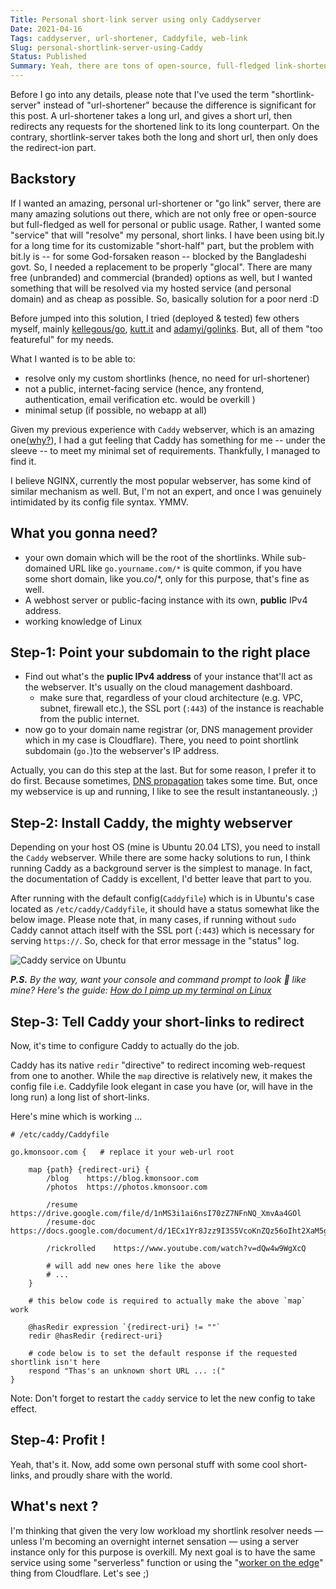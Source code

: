```yaml
---
Title: Personal short-link server using only Caddyserver
Date: 2021-04-16
Tags: caddyserver, url-shortener, Caddyfile, web-link
Slug: personal-shortlink-server-using-Caddy
Status: Published
Summary: Yeah, there are tons of open-source, full-fledged link-shorteners. But, none were exactly what I wanted. Hence, the minimal approach only utilizing the amazing webserver, `Caddy`. Here we go ...
---
```


Before I go into any details, please note that I've used the term "shortlink-server" instead of "url-shortener" because the difference is significant for this post. 
A url-shortener takes a long url, and gives a short url, then redirects any requests for the shortened link to its long counterpart. On the contrary, shortlink-server takes both the long and short url, then only does the redirect-ion part.

  
  
Backstory
---------
If I wanted an amazing, personal url-shortener or "go link" server, there are many amazing solutions out there, which are not only free or open-source but full-fledged as well for personal or public usage. Rather, I wanted some "service" that will "resolve" my personal, short links. I have been using bit.ly for a long time for its customizable "short-half" part, but the problem with bit.ly is -- for some God-forsaken reason -- blocked by the Bangladeshi govt. So, I needed a replacement to be properly "glocal".
There are many free (unbranded) and commercial (branded) options as well, but I wanted something that will be resolved via my hosted service (and personal domain) and as cheap as possible. So, basically solution for a poor nerd :D

Before jumped into this solution, I tried (deployed & tested) few others myself, mainly [kellegous/go](https://github.com/kellegous/go), [kutt.it](kutt.it) and [adamyi/golinks](https://github.com/adamyi/golinks). But, all of them "too featureful" for my needs. 


What I wanted is to be able to:

 * resolve only my custom shortlinks (hence, no need for url-shortener)
 * not a public, internet-facing service (hence, any frontend, authentication, email verification etc. would be overkill )
 * minimal setup (if possible, no webapp at all)

Given my previous experience with `Caddy` webserver, which is an amazing one([why?](https://caddyserver.com/docs/)), I had a gut feeling that Caddy has something for me -- under the sleeve -- to meet my minimal set of requirements. Thankfully, I managed to find it.

I believe NGINX, currently the most popular webserver, has some kind of similar mechanism as well. But, I'm not an expert, and once I was genuinely intimidated by its config file syntax. YMMV.

What you gonna need?
--------------------

 * your own domain which will be the root of the shortlinks. While sub-domained URL like `go.yourname.com/*` is quite common, if you have some short domain, like you.co/*, only for this purpose, that's fine as well.
 * A webhost server or public-facing instance with its own, **public** IPv4 address.
 * working knowledge of Linux


Step-1: Point your subdomain to the right place
-----------------------------------------------

 * Find out what's the **puplic IPv4 address** of your instance that'll act as the webserver. It's usually on the cloud management dashboard.
    * make sure that, regardless of your cloud architecture (e.g. VPC, subnet, firewall etc.), the SSL port (`:443`) of the instance is reachable from the public internet.
 * now go to your domain name registrar (or, DNS management provider which in my case is Cloudflare). There, you need to point shortlink subdomain (`go.`)to the webserver's IP address.

Actually, you can do this step at the last. But for some reason, I prefer it to do first. Because sometimes, [DNS propagation](https://blog.cloudflare.com/never-deal-with-dns-propagation-again/) takes some time. But, once my webservice is up and running, I like to see the result instantaneously. ;)

Step-2: Install Caddy, the mighty webserver
-------------------------------------------
Depending on your host OS (mine is Ubuntu 20.04 LTS), you need to install the `Caddy` webserver. While there are some hacky solutions to run, I think running Caddy as a background server is the simplest to manage.
In fact, the documentation of Caddy is excellent, I'd better leave that part to you. 

After running with the default config(`Caddyfile`) which is in Ubuntu's case located as `/etc/caddy/Caddyfile`, it should have a status somewhat like the below image. Please note that, in many cases, if running without `sudo` Caddy cannot attach itself with the SSL port (`:443`) which is necessary for serving `https://`.  So, check for that error message in the "status" log.

![Caddy service on Ubuntu](https://i.imgur.com/cfS5nvZ.png?1)

***P.S.** By the way, want your console and command prompt to look 🚀 like mine? Here's the guide: [How do I pimp up my terminal on Linux](https://blog.kmonsoor.com/pimp-up-my-terminal/)*

Step-3: Tell Caddy your short-links to redirect
-----------------------------------------------
Now, it's time to configure Caddy to actually do the job.

Caddy has its native `redir` "directive" to redirect incoming web-request from one to another. While the `map` directive is relatively new, it makes the config file i.e. Caddyfile look elegant in case you have (or, will have in the long run) a long list of short-links.


Here's mine which is working ...  


```
# /etc/caddy/Caddyfile

go.kmonsoor.com {   # replace it your web-url root

    map {path} {redirect-uri} {
        /blog    https://blog.kmonsoor.com
        /photos  https://photos.kmonsoor.com

        /resume     https://drive.google.com/file/d/1nMS3i1ai6nsI70zZ7NFnNQ_XmvAa4GOl
        /resume-doc https://docs.google.com/document/d/1ECx1Yr8Jzz9I3S5VcoKnZQz56oIht2XaM5gSNetcWag

        /rickrolled    https://www.youtube.com/watch?v=dQw4w9WgXcQ
        
        # will add new ones here like the above
        # ...
    }

    # this below code is required to actually make the above `map` work

    @hasRedir expression `{redirect-uri} != ""`
    redir @hasRedir {redirect-uri}

    # code below is to set the default response if the requested shortlink isn't here
    respond "Thas's an unknown short URL ... :("  
}
```

Note: Don't forget to restart the `caddy` service to let the new config to take effect.

Step-4: Profit !
----------------
Yeah, that's it. Now, add some own personal stuff with some cool short-links, and proudly share with the world.


What's next ?
-------------
I'm thinking that given the very low workload my shortlink resolver needs — unless I'm becoming an overnight internet sensation — using a server instance only for this purpose is overkill. My next goal is to have the same service using some "serverless" function or using the "[worker on the edge](https://developers.cloudflare.com/workers/examples/redirect)" thing from Cloudflare. Let's see ;)
